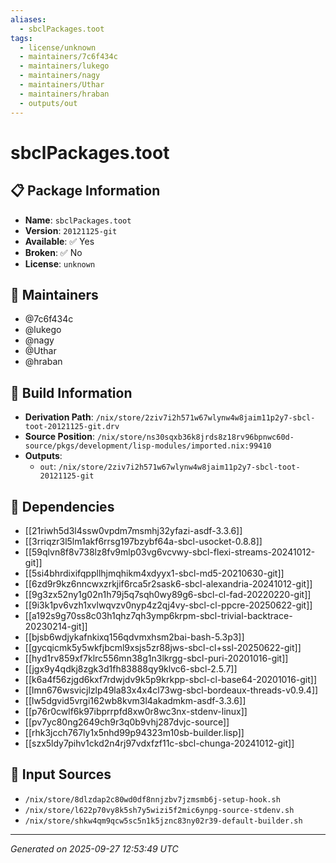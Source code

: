 ```yaml
---
aliases:
  - sbclPackages.toot
tags:
  - license/unknown
  - maintainers/7c6f434c
  - maintainers/lukego
  - maintainers/nagy
  - maintainers/Uthar
  - maintainers/hraban
  - outputs/out
---
```


# sbclPackages.toot

## 📋 Package Information

- **Name**: `sbclPackages.toot`
- **Version**: `20121125-git`
- **Available**: ✅ Yes
- **Broken**: ✅ No
- **License**: `unknown`
## 👥 Maintainers

- @7c6f434c
- @lukego
- @nagy
- @Uthar
- @hraban


## 🔧 Build Information

- **Derivation Path**: `/nix/store/2ziv7i2h571w67wlynw4w8jaim11p2y7-sbcl-toot-20121125-git.drv`
- **Source Position**: `/nix/store/ns30sqxb36k8jrds8z18rv96bpnwc60d-source/pkgs/development/lisp-modules/imported.nix:99410`
- **Outputs**:
  - `out`:  `/nix/store/2ziv7i2h571w67wlynw4w8jaim11p2y7-sbcl-toot-20121125-git`

## 🔗 Dependencies

- [[21riwh5d3l4ssw0vpdm7msmhj32yfazi-asdf-3.3.6]]
- [[3rriqzr3l5lm1akf6rrsg197bzybf64a-sbcl-usocket-0.8.8]]
- [[59qlvn8f8v738lz8fv9mlp03vg6vcvwy-sbcl-flexi-streams-20241012-git]]
- [[5si4bhrdixifqppllhjmqhikm4xdyyx1-sbcl-md5-20210630-git]]
- [[6zd9r9kz6nncwxzrkjif6rca5r2sask6-sbcl-alexandria-20241012-git]]
- [[9g3zx52ny1g02n1h79j5q7sqh0wy89g6-sbcl-cl-fad-20220220-git]]
- [[9i3k1pv6vzh1xvlwqvzv0nyp4z2qj4vy-sbcl-cl-ppcre-20250622-git]]
- [[a192s9g70ss8c03h1qhz7qh3ymp6krpm-sbcl-trivial-backtrace-20230214-git]]
- [[bjsb6wdjykafnkixq156qdvmxhsm2bai-bash-5.3p3]]
- [[gycqicmk5y5wkfjbcml9xsjs5zr88jws-sbcl-cl+ssl-20250622-git]]
- [[hyd1rv859xf7klrc556mn38g1n3lkrgg-sbcl-puri-20201016-git]]
- [[jgx9y4qdkj8zgk3d1fh83888qy9klvc6-sbcl-2.5.7]]
- [[k6a4f56zjgd6kxf7rdwjdv9k5p9krkpp-sbcl-cl-base64-20201016-git]]
- [[lmn676wsvicjlzlp49la83x4x4cl73wg-sbcl-bordeaux-threads-v0.9.4]]
- [[lw5dgvid5vrgi162wb8kvm3l4akadmkm-asdf-3.3.6]]
- [[p76r0cwlf6k97ibprrpfd8xw0r8wc3nx-stdenv-linux]]
- [[pv7yc80ng2649ch9r3q0b9vhj287dvjc-source]]
- [[rhk3jcch767ly1x5nhd99p94323m10sb-builder.lisp]]
- [[szx5ldy7pihv1ckd2n4rj97vdxfzf11c-sbcl-chunga-20241012-git]]

## 📁 Input Sources

- `/nix/store/8dlzdap2c80wd0df8nnjzbv7jzmsmb6j-setup-hook.sh`
- `/nix/store/l622p70vy8k5sh7y5wizi5f2mic6ynpg-source-stdenv.sh`
- `/nix/store/shkw4qm9qcw5sc5n1k5jznc83ny02r39-default-builder.sh`

---
*Generated on 2025-09-27 12:53:49 UTC*
